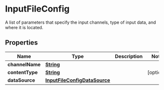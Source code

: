 

# InputFileConfig

A list of parameters that specify the input channels, type of input data, and where it is located.

## Properties

| Name | Type | Description | Notes |
|------------ | ------------- | ------------- | -------------|
|**channelName** | [**String**](String.md) |  |  |
|**contentType** | [**String**](String.md) |  |  [optional] |
|**dataSource** | [**InputFileConfigDataSource**](InputFileConfigDataSource.md) |  |  |



